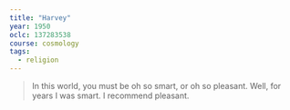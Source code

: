 ```yaml
---
title: "Harvey"
year: 1950
oclc: 137283538
course: cosmology
tags:
  - religion
---
```


>  In this world, you must be oh so smart, or oh so pleasant. Well, for years I was smart. I recommend pleasant.
